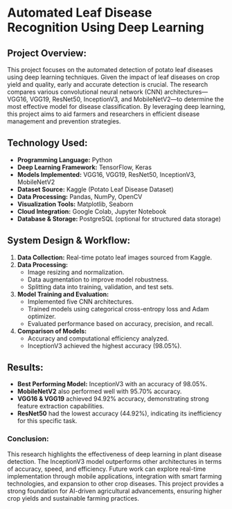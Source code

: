 # Automated Leaf Disease Recognition Using Deep Learning

## Project Overview:
This project focuses on the automated detection of potato leaf diseases using deep learning techniques. Given the impact of leaf diseases on crop yield and quality, early and accurate detection is crucial. The research compares various convolutional neural network (CNN) architectures—VGG16, VGG19, ResNet50, InceptionV3, and MobileNetV2—to determine the most effective model for disease classification. By leveraging deep learning, this project aims to aid farmers and researchers in efficient disease management and prevention strategies.

## Technology Used:
- **Programming Language:** Python
- **Deep Learning Framework:** TensorFlow, Keras
- **Models Implemented:** VGG16, VGG19, ResNet50, InceptionV3, MobileNetV2
- **Dataset Source:** Kaggle (Potato Leaf Disease Dataset)
- **Data Processing:** Pandas, NumPy, OpenCV
- **Visualization Tools:** Matplotlib, Seaborn
- **Cloud Integration:** Google Colab, Jupyter Notebook
- **Database & Storage:** PostgreSQL (optional for structured data storage)

## System Design & Workflow:
1. **Data Collection:** Real-time potato leaf images sourced from Kaggle.
2. **Data Processing:**
     - Image resizing and normalization.
     - Data augmentation to improve model robustness.
     - Splitting data into training, validation, and test sets.
3. **Model Training and Evaluation:**
     - Implemented five CNN architectures.
     - Trained models using categorical cross-entropy loss and Adam optimizer.
     - Evaluated performance based on accuracy, precision, and recall.
4. **Comparison of Models:**
     - Accuracy and computational efficiency analyzed.
     - InceptionV3 achieved the highest accuracy (98.05%).

## Results:
- **Best Performing Model:** InceptionV3 with an accuracy of 98.05%.
- **MobileNetV2** also performed well with 95.70% accuracy.
- **VGG16 & VGG19** achieved 94.92% accuracy, demonstrating strong feature extraction capabilities.
- **ResNet50** had the lowest accuracy (44.92%), indicating its inefficiency for this specific task.

### Conclusion:
This research highlights the effectiveness of deep learning in plant disease detection. The InceptionV3 model outperforms other architectures in terms of accuracy, speed, and efficiency. Future work can explore real-time implementation through mobile applications, integration with smart farming technologies, and expansion to other crop diseases. This project provides a strong foundation for AI-driven agricultural advancements, ensuring higher crop yields and sustainable farming practices.
